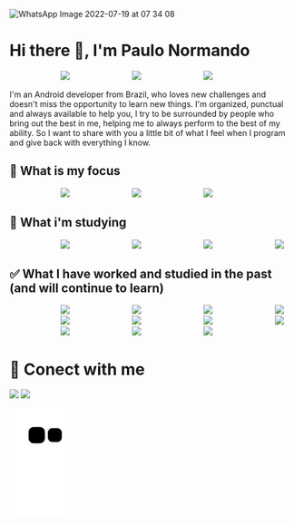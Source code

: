 ![WhatsApp Image 2022-07-19 at 07 34 08](https://user-images.githubusercontent.com/91965545/180837266-6d13e584-a7da-4fd6-8ddf-fab63a9466fa.jpeg)

# Hi there 👋, I'm Paulo Normando

<div>

<div>

<img height="110em" style="margin: 0 16px 0 90px" src = "https://github-readme-stats.vercel.app/api?username=paulo-normando&show_icons=true&theme=dracula"/> 
<img height="110em" style="margin: 0 16px 0 90px" src = "https://github-readme-streak-stats.herokuapp.com?user=paulo-normando&theme=dracula"/>
<img height="110em" style="margin: 0 16px 0 90px" src = "https://github-readme-stats.vercel.app/api/top-langs/?username=paulo-normando&layout=compact&theme=dracula"/>

I'm an Android developer from Brazil, who loves new challenges and doesn't miss the opportunity to learn new things. I'm organized, punctual and always available to help you, I try to be surrounded by people who bring out the best in me, helping me to always perform to the best of my ability. So I want to share with you a little bit of what I feel when I program and give back with everything I know.

</div>

## 🎯 What is my focus
<img height="18em" style="margin: 0 16px 0 90px" src = "https://img.shields.io/badge/Kotlin-0095D5?&style=for-the-badge&logo=kotlin&logoColor=white"/>
<img height="18em" style="margin: 0 16px 0 90px" src = "https://img.shields.io/badge/Java-ED8B00?style=for-the-badge&logo=java&logoColor=white"/>
<img height="18em" style="margin: 0 16px 0 90px" src = "https://img.shields.io/badge/Android_Studio-3DDC84?style=for-the-badge&logo=android-studio&logoColor=white"/>



## 📖 What i'm studying
<img height="18em" style="margin: 0 16px 0 90px" src = "https://img.shields.io/badge/Kotlin-0095D5?&style=for-the-badge&logo=kotlin&logoColor=white"/>
<img height="18em" style="margin: 0 16px 0 90px" src = "https://img.shields.io/badge/Android_Studio-3DDC84?style=for-the-badge&logo=android-studio&logoColor=white"/>
<img height="18em" style="margin: 0 16px 0 90px" src = "https://img.shields.io/badge/Flutter-02569B?style=for-the-badge&logo=flutter&logoColor=white"/>
<img height="18em" style="margin: 0 16px 0 90px" src = "https://img.shields.io/badge/Visual_Studio_Code-0078D4?style=for-the-badge&logo=visual%20studio%20code&logoColor=white"/>



## ✅ What I have worked and studied in the past (and will continue to learn)
<img height="18em" style="margin: 0 16px 0 90px" src = "https://img.shields.io/badge/C%2B%2B-00599C?style=for-the-badge&logo=c%2B%2B&logoColor=white"/>
<img height="18em" style="margin: 0 16px 0 90px" src = "https://img.shields.io/badge/Arduino-00979D?style=for-the-badge&logo=Arduino&logoColor=white"/>
<img height="18em" style="margin: 0 16px 0 90px" src = "https://img.shields.io/badge/Python-14354C?style=for-the-badge&logo=python&logoColor=white"/>
<img height="18em" style="margin: 0 16px 0 90px" src = "https://img.shields.io/badge/Colab-F9AB00?style=for-the-badge&logo=googlecolab&color=525252"/>
<img height="18em" style="margin: 0 16px 0 90px" src = "https://img.shields.io/badge/R-276DC3?style=for-the-badge&logo=r&logoColor=white"/>
<img height="18em" style="margin: 0 16px 0 90px" src = "https://img.shields.io/badge/RStudio-75AADB?style=for-the-badge&logo=RStudio&logoColor=white"/>
<img height="18em" style="margin: 0 16px 0 90px" src = "https://img.shields.io/badge/MySQL-005C84?style=for-the-badge&logo=mysql&logoColor=white"/>
<img height="18em" style="margin: 0 16px 0 90px" src = "https://img.shields.io/badge/SQLite-07405E?style=for-the-badge&logo=sqlite&logoColor=white"/>
<img height="18em" style="margin: 0 16px 0 90px" src = "https://img.shields.io/badge/Google_Cloud-4285F4?style=for-the-badge&logo=google-cloud&logoColor=white"/>
<img height="18em" style="margin: 0 16px 0 90px" src = "https://img.shields.io/badge/Google%20Analytics-E37400?style=for-the-badge&logo=google%20analytics&logoColor=white"/>
<img height="18em" style="margin: 0 16px 0 90px" src = "https://img.shields.io/badge/GIT-E44C30?style=for-the-badge&logo=git&logoColor=white"/>

# 🤝 Conect with me

<div> 
 
  <a href="https://www.linkedin.com/in/paulo-normando-469726a0/" target="_blank"><img src="https://img.shields.io/badge/-LinkedIn-%230077B5?style=for-the-badge&logo=linkedin&logoColor=white" target="_blank"></a> 
  <a href = "mailto:paulonormando@gmail.com"><img src="https://img.shields.io/badge/-Gmail-%23333?style=for-the-badge&logo=gmail&logoColor=white" target="_blank"></a>
  
![snake gif](https://github.com/paulo-normando/paulo-normando/blob/output/github-contribution-grid-snake.svg)
  
 </div>
